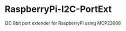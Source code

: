 RaspberryPi-I2C-PortExt
=======================

I2C 8bit port extender for RaspberryPi using MCP23008